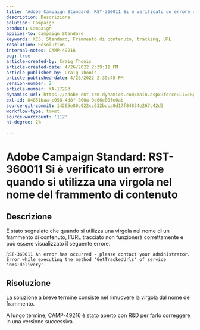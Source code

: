 ```yaml
---
title: "Adobe Campaign Standard: RST-360011 Si è verificato un errore quando si utilizza una virgola nel nome del frammento di contenuto"
description: Descrizione
solution: Campaign
product: Campaign
applies-to: Campaign Standard
keywords: KCS, Standard, Frammento di contenuto, tracking, URL
resolution: Resolution
internal-notes: CAMP-49216
bug: true
article-created-by: Craig Thonis
article-created-date: 4/26/2022 2:39:11 PM
article-published-by: Craig Thonis
article-published-date: 4/26/2022 2:39:45 PM
version-number: 2
article-number: KA-17293
dynamics-url: https://adobe-ent.crm.dynamics.com/main.aspx?forceUCI=1&pagetype=entityrecord&etn=knowledgearticle&id=0a1c7ea2-6ec5-ec11-a7b6-0022480a10ee
exl-id: 84051baa-c058-4d8f-800a-0e66e80fe0ab
source-git-commit: 14265e80c022cc632bdca8d17f84834e267c42d3
workflow-type: tm+mt
source-wordcount: '112'
ht-degree: 2%

---
```


# Adobe Campaign Standard: RST-360011 Si è verificato un errore quando si utilizza una virgola nel nome del frammento di contenuto

## Descrizione

È stato segnalato che quando si utilizza una virgola nel nome di un frammento di contenuto, l’URL tracciato non funzionerà correttamente e può essere visualizzato il seguente errore.

```
RST-360011 An error has occurred - please contact your administrator.
Error while executing the method 'GetTrackedUrls' of service
'nms:delivery'.
```

## Risoluzione

La soluzione a breve termine consiste nel rimuovere la virgola dal nome del frammento.

A lungo termine, CAMP-49216 è stato aperto con R&amp;D per farlo correggere in una versione successiva.
